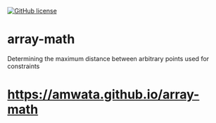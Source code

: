 <a href="https://github.com/amwata/amwata.github.io/blob/master/LICENSE"><img alt="GitHub license" src="https://img.shields.io/github/license/amwata/amwata.github.io"></a>


# array-math
Determining the maximum distance between arbitrary points used for constraints 

# https://amwata.github.io/array-math
